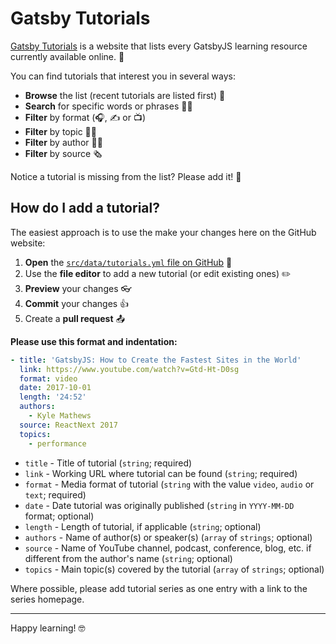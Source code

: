 # Gatsby Tutorials

[Gatsby Tutorials](https://www.gatsbytutorials.com) is a website that lists every GatsbyJS learning resource currently available online. 🎉

You can find tutorials that interest you in several ways:

- **Browse** the list (recent tutorials are listed first) 👀
- **Search** for specific words or phrases 🕵️‍♀️
- **Filter** by format (🎧, ✍️ or 📺)
- **Filter** by topic 🤷‍♂️
- **Filter** by author 👩‍🏫
- **Filter** by source 🗞️

Notice a tutorial is missing from the list? Please add it! 🙏

## How do I add a tutorial?

The easiest approach is to use the make your changes here on the GitHub website:

1. **Open** the [`src/data/tutorials.yml` file on GitHub](https://github.com/ooloth/gatsby-tutorials/blob/master/src/data/tutorials.yml) 📂
2. Use the **file editor** to add a new tutorial (or edit existing ones) ✏️
3. **Preview** your changes 👓
3. **Commit** your changes 👍
4. Create a **pull request** 📤

**Please use this format and indentation:**

```yaml
- title: 'GatsbyJS: How to Create the Fastest Sites in the World'
  link: https://www.youtube.com/watch?v=Gtd-Ht-D0sg
  format: video
  date: 2017-10-01
  length: '24:52'
  authors: 
    - Kyle Mathews
  source: ReactNext 2017
  topics:
    - performance
```

- `title` - Title of tutorial (`string`; required)
- `link` - Working URL where tutorial can be found (`string`; required)
- `format` - Media format of tutorial (`string` with the value `video`, `audio` or `text`; required)
- `date` - Date tutorial was originally published (`string` in `YYYY-MM-DD` format; optional)
- `length` - Length of tutorial, if applicable (`string`; optional)
- `authors` - Name of author(s) or speaker(s) (`array` of `strings`; optional)
- `source` - Name of YouTube channel, podcast, conference, blog, etc. if different from the author's name (`string`; optional)
- `topics` - Main topic(s) covered by the tutorial (`array` of `strings`; optional)

Where possible, please add tutorial series as one entry with a link to the series homepage.

---

Happy learning! 🤓